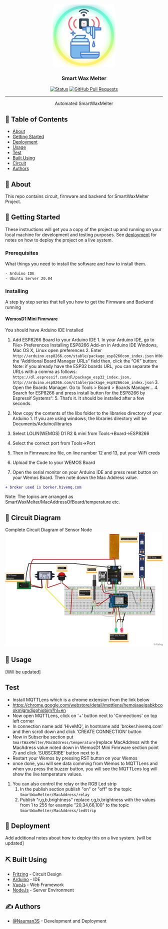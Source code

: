 <p align="center">
  <a href="" rel="noopener">
 <img width=200px height=200px src="Circuit/swmlogo.png" alt="Project logo"></a>
</p>

<h3 align="center">Smart Wax Melter</h3>

<div align="center">

[![Status](https://img.shields.io/badge/status-active-success.svg)]()
[![GitHub Pull Requests](https://img.shields.io/github/issues-pr/kylelobo/The-Documentation-Compendium.svg)](https://github.com/kylelobo/The-Documentation-Compendium/pulls)

</div>

---


<p align="center"> Automated SmartWaxMelter
    <br> 
</p>

## 📝 Table of Contents

- [About](#about)
- [Getting Started](#getting_started)
- [Deployment](#deployment)
- [Usage](#usage)
- [Test](#test)
- [Built Using](#built_using)
- [Circuit](#circuit)
- [Authors](#authors)


## 🧐 About <a name = "about"></a>

This repo contains circuit, firmware and backend for SmartWaxMelter Project.

## 🏁 Getting Started <a name = "getting_started"></a>

These instructions will get you a copy of the project up and running on your local machine for development and testing purposes. See [deployment](#deployment) for notes on how to deploy the project on a live system.

### Prerequisites

What things you need to install the software and how to install them.

```
- Arduino IDE
- Ubuntu Server 20.04
```

### Installing

A step by step series that tell you how to get the Firmware and Backend running

#### WemosD1 Mini Fimrware

You should have Arduino IDE Installed

  1.  Add ESP8266 Board to your Arduino IDE
    1. In your Arduino IDE, go to File> Preferences
        Installing ESP8266 Add-on in Arduino IDE Windows, Mac OS X, Linux open preferences
    2. Enter ```http://arduino.esp8266.com/stable/package_esp8266com_index.json``` into the “Additional Board Manager URLs” field then, click the “OK” button:
    Note: if you already have the ESP32 boards URL, you can separate the URLs with a comma as follows:
    ```https://dl.espressif.com/dl/package_esp32_index.json,
      http://arduino.esp8266.com/stable/package_esp8266com_index.json```
    3. Open the Boards Manager. Go to Tools > Board > Boards Manager…
    4. Search for ESP8266 and press install button for the ESP8266 by Espressif Systems“:
    5. That’s it. It should be installed after a few seconds.

  2.  Now copy the contents of the libs folder to the libraries directory of your Arduino
    1. If you are using windows, the libraries directory will be Documents/Arduino/libraries
  3.  Select LOLIN(WEMOS) D1 R2 & mini from Tools->Board->ESP8266
  4.  Select the correct port from Tools->Port
  5.  Then in Fimrware.ino file, on line number 12 and 13, put your WiFi creds
  6.  Upload the Code to your WEMOS Board
  7.  Open the serial monitor on your Arduino IDE and press reset button on your Wemos Board. Then note down the Mac Address value.

  ```diff
  + broker used is borker.hivemq.com
  ```
  Note: The topics are arranged as SmartWaxMelter/MacAddressOfBoard/temperature etc.


## 🔧 Circuit Diagram <a name = "circuit"></a>

Complete Circuit Diagram of Sensor Node
![Circuit](Circuit_bb.png)


## 🎈 Usage <a name="usage"></a>

[Will be updated]

## Test <a name="test"></a>

- Install MQTTLens which is a chrome extension from the link below
- https://chrome.google.com/webstore/detail/mqttlens/hemojaaeigabkbcookmlgmdigohjobjm?hl=en
- Now open MQTTLens, click on '+' button next to 'Connections' on top left corner
- In connection name add 'HiveMQ', in hostname add 'broker.hivemq.com' and then scroll down and click 'CREATE CONNECTION'   button
- Now in Subscribe section put ```SmartWaxMelter/MacAddress/temperature```(replace MacAddress with the MacAdress value noted down in WemosD1 Mini Fimrware section point 7) and click 'SUBSCRIBE' button next to it.
- Restart your Wemos by pressing RST button on your Wemos
- once done, you will see data comming from Wemos to MQTTLens and when you press the buzzer button, you will see the MQTTLens log will show the live temperature values.
1. You can also control the relay or the RGB Led strip
    1. In the publish section publish "on" or "off" to the topic ```SmartWaxMelter/MacAddress/relay```
    2. Publish "r,g,b,brightness" replace r,g,b,brightness with the values from 1 to 255 for example "20,34,66,100" to the topic ```SmartWaxMelter/MacAddress/ledStrip```


## 🚀 Deployment <a name = "deployment"></a>

Add additional notes about how to deploy this on a live system.
[will be updated]

## ⛏️ Built Using <a name = "built_using"></a>

- [Fritzing](https://fritzing.org/) - Circuit Design
- [Arduino](https://www.arduino.cc/) - IDE
- [VueJs](https://vuejs.org/) - Web Framework
- [NodeJs](https://nodejs.org/en/) - Server Environment

## ✍️ Authors <a name = "authors"></a>

- [@Nauman3S](https://github.com/Nauman3S) - Development and Deployment

